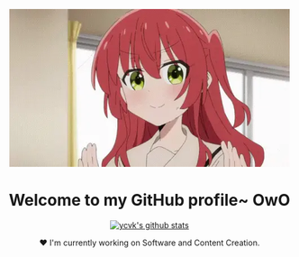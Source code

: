 <p align="center">
  <a href="https://github.com/ycvk"><img src="kita-ikuyo-rap.webp" alt="Banner"></a>
</p>

<h1 align="center">Welcome to my GitHub profile~ OwO</h1>

<p align="center">
  <a href="https://github.com/ycvk"><img src="https://github-readme-stats.vercel.app/api?username=ycvk&count_private=true&hide_border=true&show_icons=true&theme=ambient_gradient&hide=contribs,issues" alt="ycvk's github stats"></a>
</p>

<p align="center">❤ I'm currently working on Software and Content Creation.</p>
